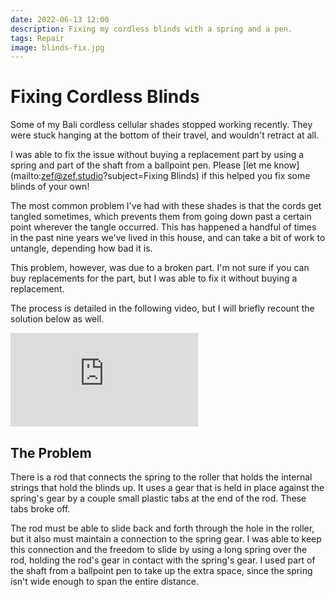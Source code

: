 ```yaml
---
date: 2022-06-13 12:00
description: Fixing my cordless blinds with a spring and a pen.
tags: Repair
image: blinds-fix.jpg
---
```


# Fixing Cordless Blinds

Some of my Bali cordless cellular shades stopped working recently.
They were stuck hanging at the bottom of their travel, and wouldn't retract at all.

I was able to fix the issue without buying a replacement part by using a spring and part of the shaft from a ballpoint pen.
Please [let me know](mailto:zef@zef.studio?subject=Fixing Blinds) if this helped you fix some blinds of your own!

The most common problem I've had with these shades is that the cords get tangled sometimes, which prevents them from going down past a certain point wherever the tangle occurred.
This has happened a handful of times in the past nine years we've lived in this house, and can take a bit of work to untangle, depending how bad it is.

This problem, however, was due to a broken part.
I'm not sure if you can buy replacements for the part, but I was able to fix it without buying a replacement.

The process is detailed in the following video, but I will briefly recount the solution below as well.

<div class="video-container"><iframe src="https://www.youtube.com/embed/7fcxoEkgxZk" title="YouTube video player" frameborder="0" allow="accelerometer; autoplay; clipboard-write; encrypted-media; gyroscope; picture-in-picture" allowfullscreen></iframe></div>


## The Problem

There is a rod that connects the spring to the roller that holds the internal strings that hold the blinds up.
It uses a gear that is held in place against the spring's gear by a couple small plastic tabs at the end of the rod.
These tabs broke off.

The rod must be able to slide back and forth through the hole in the roller, but it also must maintain a connection to the spring gear.
I was able to keep this connection and the freedom to slide by using a long spring over the rod, holding the rod's gear in contact with the spring's gear.
I used part of the shaft from a ballpoint pen to take up the extra space, since the spring isn't wide enough to span the entire distance.


